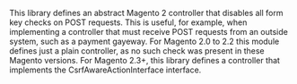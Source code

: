 This library defines an abstract Magento 2 controller that disables all form key checks on POST requests. This is useful, for example, when implementing a controller that must receive POST requests from an outside system, such as a payment gayeway.
For Magento 2.0 to 2.2 this module defines just a plain controller, as no such check was present in these Magento versions. For Magento 2.3+, this library defines a controller that implements the CsrfAwareActionInterface interface.
